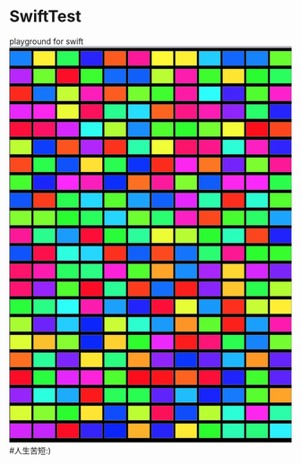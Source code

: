 # SwiftTest
playground for swift
![image](https://github.com/yupliang/SwiftTest/blob/master/SwiftTest/SwiftTest/257AC61D-4EB4-4898-8887-28D75BC3FB86.png)
#人生苦短:)

